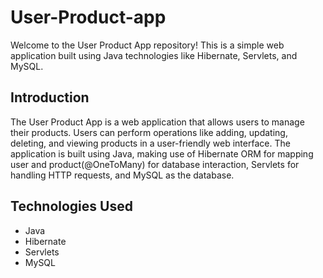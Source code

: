 # User-Product-app

Welcome to the User Product App repository! This is a simple web application built using Java technologies like Hibernate, Servlets, and MySQL.

## Introduction

The User Product App is a web application that allows users to manage their products. Users can perform operations like adding, updating, deleting, and viewing products in a user-friendly web interface. The application is built using Java, making use of Hibernate ORM for mapping user and product(@OneToMany) for database interaction, Servlets for handling HTTP requests, and MySQL as the database.

## Technologies Used

- Java
- Hibernate
- Servlets
- MySQL
